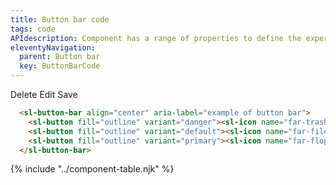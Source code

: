 ```yaml
---
title: Button bar code
tags: code
APIdescription: Component has a range of properties to define the experience in different use cases.
eleventyNavigation:
  parent: Button bar
  key: ButtonBarCode
---
```


<section class="no-heading">
<div class="ds-example">
  <div class="ds-example__code-wrapper">
    <sl-button-bar align="space-between" aria-label="example of button bar">
    <sl-button fill="outline" variant="danger"><sl-icon name="far-trash"></sl-icon>Delete</sl-button>
    <sl-button fill="outline" variant="default"><sl-icon name="far-file-pen"></sl-icon>Edit</sl-button>
    <sl-button fill="outline" variant="primary"><sl-icon name="far-floppy-disk"></sl-icon>Save</sl-button>
    </sl-button-bar>
  </div>
</div>

<div class="ds-code">

  ```html
    <sl-button-bar align="center" aria-label="example of button bar">
      <sl-button fill="outline" variant="danger"><sl-icon name="far-trash"></sl-icon>Delete</sl-button>
      <sl-button fill="outline" variant="default"><sl-icon name="far-file-pen"></sl-icon>Edit</sl-button>
      <sl-button fill="outline" variant="primary"><sl-icon name="far-floppy-disk"></sl-icon>Save</sl-button>
    </sl-button-bar>
  ```

</div>

</section>
<ds-install-info package="button-bar" link-in-navigation></ds-install-info>
{% include "../component-table.njk" %}